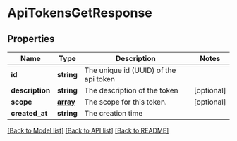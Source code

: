 # ApiTokensGetResponse

## Properties
Name | Type | Description | Notes
------------ | ------------- | ------------- | -------------
**id** | **string** | The unique id (UUID) of the api token | 
**description** | **string** | The description of the token | [optional] 
**scope** | [**array**](.md) | The scope for this token. | [optional] 
**created_at** | **string** | The creation time | 

[[Back to Model list]](../README.md#documentation-for-models) [[Back to API list]](../README.md#documentation-for-api-endpoints) [[Back to README]](../README.md)

